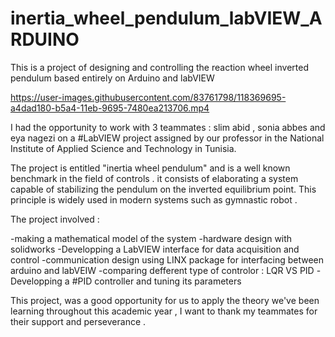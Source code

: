 # inertia_wheel_pendulum_labVIEW_ARDUINO

This is a project of designing and controlling the reaction wheel inverted pendulum based entirely on Arduino and labVIEW

https://user-images.githubusercontent.com/83761798/118369695-a4dad180-b5a4-11eb-9695-7480ea213706.mp4


I had the opportunity to work with 3 teammates : slim abid , sonia abbes and eya nagezi on a #LabVIEW project assigned by our professor in the National Institute of Applied Science and Technology in Tunisia.

The project is entitled "inertia wheel pendulum"  and is a well known benchmark in the field of controls . 
it consists of elaborating a system capable of stabilizing the pendulum on the inverted equilibrium point.
This principle is widely used in modern systems such as gymnastic robot .

The project involved  :

-making a mathematical model of the system
-hardware design with solidworks
-Developping a LabVIEW interface for data acquisition and control
-communication design using LINX package for interfacing between arduino and labVEIW
-comparing defferent type of controlor : LQR VS PID 
-Developping a #PID controller and tuning its parameters


This project, was a good opportunity for us to apply the theory we've been learning throughout this academic year , I want to thank my teammates for their support and perseverance .



 
